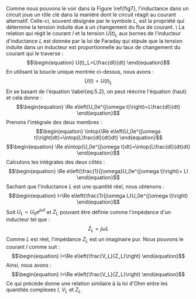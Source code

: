 Comme nous pouvons le voir dans la Figure \ref{fig7}, l'inductance dans un circuit joue un rôle clé dans la manière dont le circuit réagit au courant alternatif. Celle-ci, souvent désignée par le symbole $L$, est la propriété qui détermine la tension induite due à un changement du flux de courant.
\\
La relation qui régit le courant $I$ et la tension $U(t)_L$ aux bornes de l'inducteur d'inductance $L$ est donnée par la loi de Faraday qui stipule que la tension induite dans un inducteur est proportionnelle au taux de changement du courant qui le traverse :
$$\begin{equation}
    U(t)_L=L\frac{dI}{dt}
\end{equation}$$
En utilisant la boucle unique montrée ci-dessus, nous avons :
$$\begin{equation}
    U(t)=U(t)_L
\end{equation}$$
En se basant de l'équation \label{eq:5.2}, on peut réécrire l'équation (haut) et cela donne :
$$\begin{equation}
    \Re e\left(U_0e^{j\omega t}\right)=L\frac{dI}{dt}
\end{equation}$$
Prenons l'intégrale des deux membres :
$$\begin{equation}
    \intop{\Re e\left(U_0e^{j\omega t}\right)dt}=\intop{L\frac{dI}{dt}dt}
\end{equation}$$
$$\begin{equation}
    \Re e\intop{U_0e^{j\omega t}dt}=\intop{L\frac{dI}{dt}dt}
\end{equation}$$
Calculons les intégrales des deux côtés :
$$\begin{equation}
    \Re e\left(\frac{1}{j\omega}U_0e^{j\omega t}\right)= LI
\end{equation}$$
Sachant que l'inductance $L$ est une quantité réel, nous obtenons :
$$\begin{equation}
    I=\Re e\left(\frac{1}{j\omega L}U_0e^{j\omega t}\right)
\end{equation}$$
Soit $U_L = U_0e^{j\omega t}$ et $Z_L$ pouvant être définie comme l'impédance d'un inducteur tel que :
$$\begin{equation}
    Z_L=j\omega L
\end{equation}$$
Comme $L$ est réel, l'impédance $Z_L$ est un imaginaire pur. Nous pouvons le courant $I$ comme suit :
$$\begin{equation}
    I=\Re e\left(\frac{V_L}{Z_L}\right)
\end{equation}$$
Ainsi, nous avons :
$$\begin{equation}
    I=\Re e\left(\frac{V_L}{Z_L}\right)
\end{equation}$$
Ce qui précède donne une relation similaire à la loi d'Ohm entre les quantités complexes $I$, $V_L$ et $Z_L$.